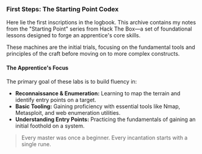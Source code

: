 ### First Steps: The Starting Point Codex

Here lie the first inscriptions in the logbook. This archive contains my notes from the "Starting Point" series from Hack The Box—a set of foundational lessons designed to forge an apprentice's core skills.

These machines are the initial trials, focusing on the fundamental tools and principles of the craft before moving on to more complex constructs.

#### The Apprentice's Focus

The primary goal of these labs is to build fluency in:

* **Reconnaissance & Enumeration:** Learning to map the terrain and identify entry points on a target.
* **Basic Tooling:** Gaining proficiency with essential tools like Nmap, Metasploit, and web enumeration utilities.
* **Understanding Entry Points:** Practicing the fundamentals of gaining an initial foothold on a system.

> Every master was once a beginner. Every incantation starts with a single rune.
